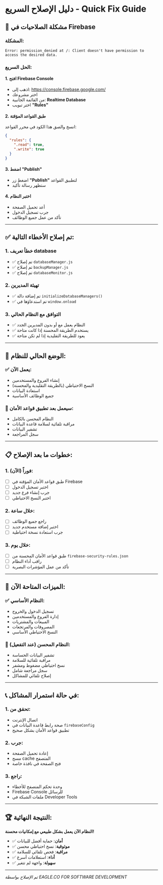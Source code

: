# دليل الإصلاح السريع - Quick Fix Guide

## 🚨 مشكلة الصلاحيات في Firebase

### المشكلة:
```
Error: permission_denied at /: Client doesn't have permission to access the desired data.
```

### الحل السريع:

#### 1. **افتح Firebase Console**
- اذهب إلى: https://console.firebase.google.com/
- اختر مشروعك
- من القائمة الجانبية: **Realtime Database**
- اختر تبويب **"Rules"**

#### 2. **طبق القواعد المؤقتة**
انسخ والصق هذا الكود في محرر القواعد:

```json
{
  "rules": {
    ".read": true,
    ".write": true
  }
}
```

#### 3. **اضغط "Publish"**
- اضغط زر **"Publish"** لتطبيق القواعد
- ستظهر رسالة تأكيد

#### 4. **اختبر النظام**
- أعد تحميل الصفحة
- جرب تسجيل الدخول
- تأكد من عمل جميع الوظائف

---

## ✅ تم إصلاح الأخطاء التالية:

### 1. **خطأ تعريف database**
- ✅ تم إصلاح `databaseManager.js`
- ✅ تم إصلاح `backupManager.js`  
- ✅ تم إصلاح `databaseMonitor.js`

### 2. **تهيئة المديرين**
- ✅ تم إضافة دالة `initializeDatabaseManagers()`
- ✅ تم استدعاؤها في `window.onload`

### 3. **التوافق مع النظام الحالي**
- ✅ النظام يعمل مع أو بدون المديرين الجدد
- ✅ يستخدم الطريقة المحسنة إذا كانت متاحة
- ✅ يعود للطريقة التقليدية إذا لم تكن متاحة

---

## 🔧 الوضع الحالي للنظام:

### ✅ **يعمل الآن:**
- إنشاء الفروع والمستخدمين
- النسخ الاحتياطي (بالطريقة التقليدية والمحسنة)
- استعادة البيانات
- جميع الوظائف الأساسية

### 🔄 **سيعمل بعد تطبيق قواعد الأمان:**
- النظام المحسن بالكامل
- مراقبة تلقائية لسلامة قاعدة البيانات
- تشفير البيانات
- سجل المراجعة

---

## 📋 خطوات ما بعد الإصلاح:

### 1. **فوراً (الآن):**
- [ ] طبق قواعد الأمان المؤقتة في Firebase
- [ ] اختبر تسجيل الدخول
- [ ] جرب إنشاء فرع جديد
- [ ] اختبر النسخ الاحتياطي

### 2. **خلال ساعة:**
- [ ] راجع جميع الوظائف
- [ ] اختبر إضافة مستخدم جديد
- [ ] جرب استعادة نسخة احتياطية

### 3. **خلال يوم:**
- [ ] طبق قواعد الأمان المحسنة من `firebase-security-rules.json`
- [ ] راقب أداء النظام
- [ ] تأكد من عمل المؤشرات البصرية

---

## 🎯 الميزات المتاحة الآن:

### ✅ **النظام الأساسي:**
- تسجيل الدخول والخروج
- إدارة الفروع والمستخدمين
- المبيعات والمشتريات
- المصروفات والمرتجعات
- النسخ الاحتياطي الأساسي

### 🔄 **النظام المحسن (عند التفعيل):**
- تشفير البيانات الحساسة
- مراقبة تلقائية للسلامة
- نسخ احتياطي مضغوط ومشفر
- سجل مراجعة شامل
- إصلاح تلقائي للمشاكل

---

## 📞 في حالة استمرار المشاكل:

### 1. **تحقق من:**
- اتصال الإنترنت
- صحة رابط قاعدة البيانات في `firebaseConfig`
- تطبيق قواعد الأمان بشكل صحيح

### 2. **جرب:**
- إعادة تحميل الصفحة
- مسح cache المتصفح
- فتح الصفحة في نافذة خاصة

### 3. **راجع:**
- وحدة تحكم المتصفح للأخطاء
- Firebase Console للرسائل
- ملفات الشبكة في Developer Tools

---

## 🏆 النتيجة النهائية:

**النظام الآن يعمل بشكل طبيعي مع إمكانيات محسنة!**

- ✅ **أمان**: حماية أفضل للبيانات
- ✅ **موثوقية**: نسخ احتياطي محسن
- ✅ **مراقبة**: فحص تلقائي للسلامة
- ✅ **أداء**: استعلامات أسرع
- ✅ **سهولة**: واجهة لم تتغير

---

*تم الإصلاح بواسطة EAGLE.CO FOR SOFTWARE DEVELOPMENT*
